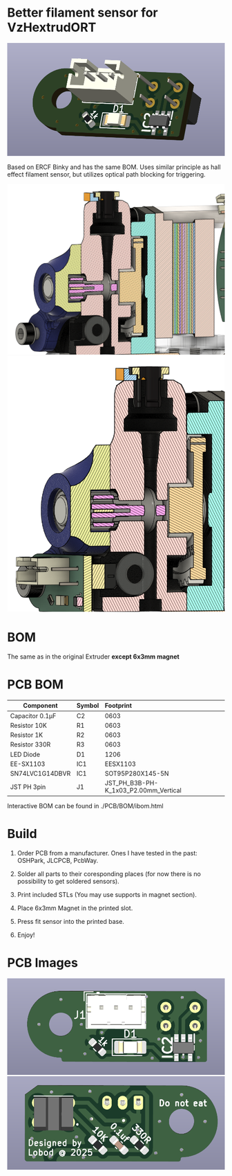 # Better filament sensor for VzHextrudORT

![Sensor](Imgs/Sensor.png)

Based on ERCF Binky and has the same BOM.
Uses similar principle as hall effect filament sensor, but utilizes optical path blocking for triggering.

![Cross-section](Imgs/Cross-section.png)
![Cross-section](Imgs/Cross-section-Filament-sensor.png)

# BOM
The same as in the original Extruder **except 6x3mm magnet**

# PCB BOM
| Component | Symbol  | Footprint |
|-----------|:--------|:----------|
Capacitor 0.1µF|C2|0603
Resistor 10K|R1|0603
Resistor 1K|R2|0603
Resistor 330R|R3|0603
LED Diode|D1|1206
EE-SX1103|IC1|EESX1103
SN74LVC1G14DBVR|IC1|SOT95P280X145-5N
JST PH 3pin|J1|JST_PH_B3B-PH-K_1x03_P2.00mm_Vertical

Interactive BOM can be found in ./PCB/BOM/ibom.html

# Build
1. Order PCB from a manufacturer.
    Ones I have tested in the past: OSHPark, JLCPCB, PcbWay.

2. Solder all parts to their coresponding places (for now there is no possibility to get soldered sensors).

3. Print included STLs (You may use supports in magnet section).

4. Place 6x3mm Magnet in the printed slot.

5. Press fit sensor into the printed base.

6. Enjoy!

# PCB Images
![PCB-Front](Imgs/PCB%20front.png)
![PCB-Back](Imgs/PCB%20back.png)

